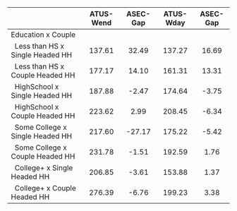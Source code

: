 
|                      |    ATUS-Wend |     ASEC-Gap |    ATUS-Wday |     ASEC-Gap |
| -------------------- | :----------: | :----------: | :----------: | :----------: |
| Education x Couple   |              |              |              |              |
| &nbsp;&nbsp;Less than HS x Single Headed HH |       137.61 |        32.49 |       137.27 |        16.69 |
| &nbsp;&nbsp;Less than HS x Couple Headed HH |       177.17 |        14.10 |       161.31 |        13.31 |
| &nbsp;&nbsp;HighSchool x Single Headed HH |       187.88 |        -2.47 |       174.64 |        -3.75 |
| &nbsp;&nbsp;HighSchool x Couple Headed HH |       223.62 |         2.99 |       208.45 |        -6.34 |
| &nbsp;&nbsp;Some College x Single Headed HH |       217.60 |       -27.17 |       175.22 |        -5.42 |
| &nbsp;&nbsp;Some College x Couple Headed HH |       231.78 |        -1.51 |       192.59 |         1.76 |
| &nbsp;&nbsp;College+ x Single Headed HH |       206.85 |        -3.61 |       153.88 |         1.37 |
| &nbsp;&nbsp;College+ x Couple Headed HH |       276.39 |        -6.76 |       199.23 |         3.38 |


